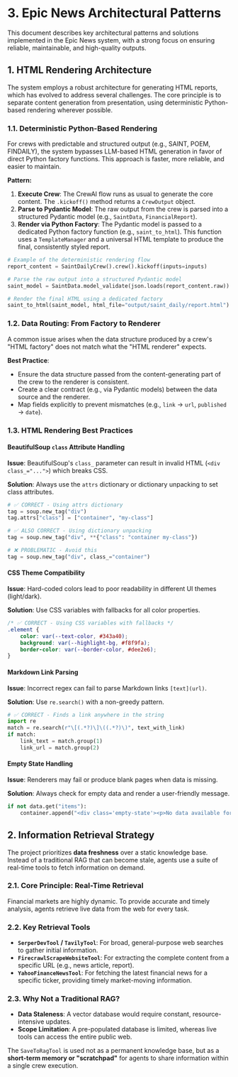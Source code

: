 # 3. Epic News Architectural Patterns

This document describes key architectural patterns and solutions implemented in the Epic News system, with a strong focus on ensuring reliable, maintainable, and high-quality outputs.

## 1. HTML Rendering Architecture

The system employs a robust architecture for generating HTML reports, which has evolved to address several challenges. The core principle is to separate content generation from presentation, using deterministic Python-based rendering wherever possible.

### 1.1. Deterministic Python-Based Rendering

For crews with predictable and structured output (e.g., SAINT, POEM, FINDAILY), the system bypasses LLM-based HTML generation in favor of direct Python factory functions. This approach is faster, more reliable, and easier to maintain.

**Pattern:**
1.  **Execute Crew**: The CrewAI flow runs as usual to generate the core content. The `.kickoff()` method returns a `CrewOutput` object.
2.  **Parse to Pydantic Model**: The raw output from the crew is parsed into a structured Pydantic model (e.g., `SaintData`, `FinancialReport`).
3.  **Render via Python Factory**: The Pydantic model is passed to a dedicated Python factory function (e.g., `saint_to_html`). This function uses a `TemplateManager` and a universal HTML template to produce the final, consistently styled report.

```python
# Example of the deterministic rendering flow
report_content = SaintDailyCrew().crew().kickoff(inputs=inputs)

# Parse the raw output into a structured Pydantic model
saint_model = SaintData.model_validate(json.loads(report_content.raw))

# Render the final HTML using a dedicated factory
saint_to_html(saint_model, html_file="output/saint_daily/report.html")
```

### 1.2. Data Routing: From Factory to Renderer

A common issue arises when the data structure produced by a crew's "HTML factory" does not match what the "HTML renderer" expects.

**Best Practice**:
- Ensure the data structure passed from the content-generating part of the crew to the renderer is consistent.
- Create a clear contract (e.g., via Pydantic models) between the data source and the renderer.
- Map fields explicitly to prevent mismatches (e.g., `link` → `url`, `published` → `date`).

### 1.3. HTML Rendering Best Practices

#### BeautifulSoup `class` Attribute Handling
**Issue**: BeautifulSoup's `class_` parameter can result in invalid HTML (`<div class_="...">`) which breaks CSS.

**Solution**: Always use the `attrs` dictionary or dictionary unpacking to set class attributes.

```python
# ✅ CORRECT - Using attrs dictionary
tag = soup.new_tag("div")
tag.attrs["class"] = ["container", "my-class"]

# ✅ ALSO CORRECT - Using dictionary unpacking
tag = soup.new_tag("div", **{"class": "container my-class"})

# ❌ PROBLEMATIC - Avoid this
tag = soup.new_tag("div", class_="container")
```

#### CSS Theme Compatibility
**Issue**: Hard-coded colors lead to poor readability in different UI themes (light/dark).

**Solution**: Use CSS variables with fallbacks for all color properties.

```css
/* ✅ CORRECT - Using CSS variables with fallbacks */
.element {
    color: var(--text-color, #343a40);
    background: var(--highlight-bg, #f8f9fa);
    border-color: var(--border-color, #dee2e6);
}
```

#### Markdown Link Parsing
**Issue**: Incorrect regex can fail to parse Markdown links `[text](url)`.

**Solution**: Use `re.search()` with a non-greedy pattern.

```python
# ✅ CORRECT - Finds a link anywhere in the string
import re
match = re.search(r"\[(.*?)\]\((.*?)\)", text_with_link)
if match:
    link_text = match.group(1)
    link_url = match.group(2)
```

#### Empty State Handling
**Issue**: Renderers may fail or produce blank pages when data is missing.

**Solution**: Always check for empty data and render a user-friendly message.

```python
if not data.get("items"):
    container.append("<div class='empty-state'><p>No data available for this report.</p></div>")
```

## 2. Information Retrieval Strategy

The project prioritizes **data freshness** over a static knowledge base. Instead of a traditional RAG that can become stale, agents use a suite of real-time tools to fetch information on demand.

### 2.1. Core Principle: Real-Time Retrieval
Financial markets are highly dynamic. To provide accurate and timely analysis, agents retrieve live data from the web for every task.

### 2.2. Key Retrieval Tools
- **`SerperDevTool` / `TavilyTool`**: For broad, general-purpose web searches to gather initial information.
- **`FirecrawlScrapeWebsiteTool`**: For extracting the complete content from a specific URL (e.g., news article, report).
- **`YahooFinanceNewsTool`**: For fetching the latest financial news for a specific ticker, providing timely market-moving information.

### 2.3. Why Not a Traditional RAG?
- **Data Staleness**: A vector database would require constant, resource-intensive updates.
- **Scope Limitation**: A pre-populated database is limited, whereas live tools can access the entire public web.

The `SaveToRagTool` is used not as a permanent knowledge base, but as a **short-term memory or "scratchpad"** for agents to share information within a single crew execution.
